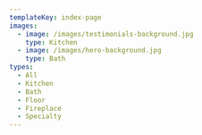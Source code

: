 ```yaml
---
templateKey: index-page
images:
  - image: /images/testimonials-background.jpg
    type: Kitchen
  - image: /images/hero-background.jpg
    type: Bath
types:
  - All
  - Kitchen
  - Bath
  - Floor
  - Fireplace
  - Specialty
---
```


